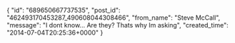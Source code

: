 {
   "id": "689650667737535",
   "post_id": "462493170453287_490608044308466",
   "from_name": "Steve McCall",
   "message": "I dont know... Are they? Thats why Im asking",
   "created_time": "2014-07-04T20:25:36+0000"
 }
